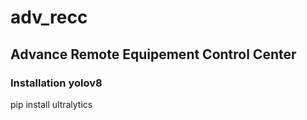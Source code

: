 # adv_recc
## Advance Remote Equipement Control Center
### Installation yolov8
pip install ultralytics
